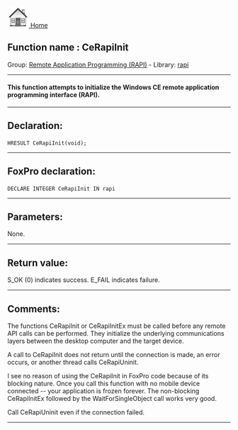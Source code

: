 [<img src="../../images/home.png"> Home ](https://github.com/VFPX/Win32API)  

## Function name : CeRapiInit
Group: [Remote Application Programming (RAPI)](../../functions_group.md#Remote_Application_Programming_(RAPI))  -  Library: [rapi](../../../libraries.md#rapi)  
***  


#### This function attempts to initialize the Windows CE remote application programming interface (RAPI).
***  


## Declaration:
```foxpro  
HRESULT CeRapiInit(void);  
```  
***  


## FoxPro declaration:
```foxpro  
DECLARE INTEGER CeRapiInit IN rapi  
```  
***  


## Parameters:
None.  
***  


## Return value:
S_OK (0) indicates success. E_FAIL indicates failure.  
***  


## Comments:
The functions CeRapiInit or CeRapiInitEx must be called before any remote API calls can be performed. They initialize the underlying communications layers between the desktop computer and the target device.  
  
A call to CeRapiInit does not return until the connection is made, an error occurs, or another thread calls CeRapiUninit.  
  
I see no reason of using the CeRapiInit in FoxPro code because of its blocking nature. Once you call this function with no mobile device connected -- your application is frozen forever. The non-blocking CeRapiInitEx followed by the WaitForSingleObject call works very good.  
  
Call CeRapiUninit even if the connection failed.  
  
***  

